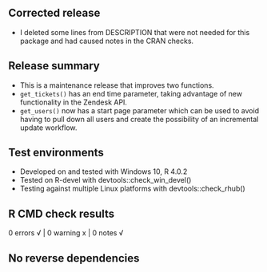 ## Corrected release

* I deleted some lines from DESCRIPTION that were not needed for this package and had caused notes in the CRAN checks.

## Release summary

* This is a maintenance release that improves two functions.
* `get_tickets()` has an end time parameter, taking advantage of new functionality in the Zendesk API.
* `get_users()` now has a start page parameter which can be used to avoid having to pull down all users and create the possibility of an incremental update workflow.


## Test environments

* Developed on and tested with Windows 10, R 4.0.2
* Tested on R-devel with devtools::check_win_devel()
* Testing against multiple Linux platforms with devtools::check_rhub()

## R CMD check results
0 errors √ | 0 warning x | 0 notes √

## No reverse dependencies

